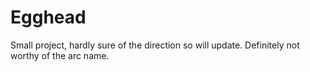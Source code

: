 # Egghead
Small project, hardly sure of the direction so will update. Definitely not worthy of the arc name.
